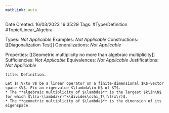 ```yaml
---
mathLink: auto
---
```


<div class="topSpace"></div>

Date Created: 16/03/2023 16:35:29
Tags: #Type/Definition #Topic/Linear_Algebra

Types: _Not Applicable_
Examples: _Not Applicable_
Constructions: [[Diagonalization Test]]
Generalizations: _Not Applicable_

Properties: [[Geometric multiplicity no more than algebraic multiplicity]]
Sufficiencies: _Not Applicable_
Equivalences: _Not Applicable_
Justifications: _Not Applicable_

``` ad-Definition
title: Definition.

Let $T:V\to V$ be a linear operator on a finite-dimensional $K$-vector space $V$. Fix an eigenvalue $\lambda\in K$ of $T$.
* The **algebraic multiplicity of $\lambda$** is the largest $k\in\N$ for which $\l(x-\lambda\r)^k\divides\cchi_T\!\l(x\r)$.
* The **geometric multiplicity of $\lambda$** is the dimension of its eigenspace.

```
